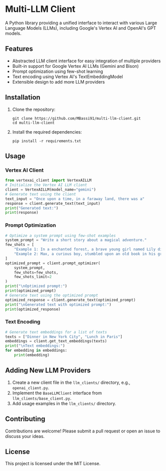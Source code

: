 # Multi-LLM Client
A Python library providing a unified interface to interact with various Large Language Models (LLMs), including Google's Vertex AI and OpenAI's GPT models.
## Features
- Abstracted LLM client interface for easy integration of multiple providers
- Built-in support for Google Vertex AI LLMs (Gemini and Bison)
- Prompt optimization using few-shot learning
- Text encoding using Vertex AI's TextEmbeddingModel
- Extensible design to add more LLM providers
## Installation
1. Clone the repository:
   ```
   git clone https://github.com/MBassi91/multi-llm-client.git
   cd multi-llm-client
   ```
2. Install the required dependencies:
   ```
   pip install -r requirements.txt
   ```
## Usage
### Vertex AI Client
```python
from vertexai_client import VertexAILLM
# Initialize the Vertex AI LLM client
client = VertexAILLM(model_name="gemini")
# Generate text using the client
text_input = "Once upon a time, in a faraway land, there was a"
response = client.generate_text(text_input)
print("Generated text:")
print(response)
```
### Prompt Optimization
```python
# Optimize a system prompt using few-shot examples
system_prompt = "Write a short story about a magical adventure."
few_shots = [
    "Example 1: In a enchanted forest, a brave young girl named Lily discovered a hidden portal that led her to a world filled with talking animals and magical creatures. With the help of her new friends, she embarked on a quest to find a legendary treasure and save the magical realm from an evil sorcerer.",
    "Example 2: Max, a curious boy, stumbled upon an old book in his grandfather's attic. As he opened the book, he was transported to a mystical land where dragons roamed the skies and wizards cast powerful spells. Max soon realized that he was the chosen one, destined to bring peace to the land by uniting the feuding dragons and wizards."
]
optimized_prompt = client.prompt_optimizer(
    system_prompt,
    few_shots=few_shots,
    few_shots_limit=2
)
print("\nOptimized prompt:")
print(optimized_prompt)
# Generate text using the optimized prompt
optimized_response = client.generate_text(optimized_prompt)
print("\nGenerated text with optimized prompt:")
print(optimized_response)
```
### Text Encoding
```python
# Generate text embeddings for a list of texts
texts = ["Dinner in New York City", "Lunch in Paris"]
embeddings = client.get_text_embeddings(texts)
print("\nText embeddings:")
for embedding in embeddings:
    print(embedding)
```
## Adding New LLM Providers
1. Create a new client file in the `llm_clients/` directory, e.g., `openai_client.py`.
2. Implement the `BaseLLMClient` interface from `llm_clients/base_client.py`.
3. Add usage examples in the `llm_clients/` directory.
## Contributing
Contributions are welcome! Please submit a pull request or open an issue to discuss your ideas.
## License
This project is licensed under the MIT License.